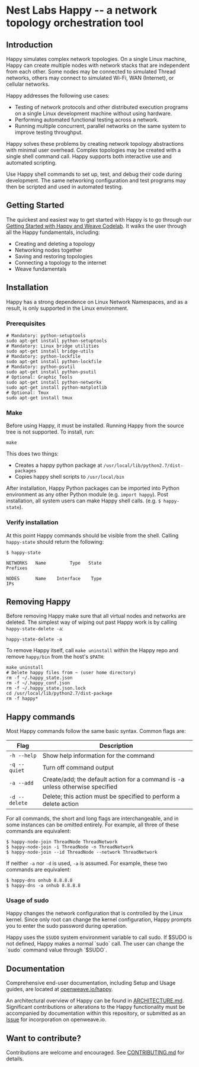 # Nest Labs Happy -- a network topology orchestration tool

## Introduction

Happy simulates complex network topologies. On a single Linux machine, Happy
can create multiple nodes with network stacks that are independent from each
other. Some nodes may be connected to simulated Thread networks, others may
connect to simulated Wi-Fi, WAN (Internet), or cellular networks.

Happy addresses the following use cases:

* Testing of network protocols and other distributed execution
  programs on a single Linux development machine without using hardware.
* Performing automated functional testing across a network.
* Running multiple concurrent, parallel networks on the same system to improve
  testing throughput.

Happy solves these problems by creating network topology abstractions with
minimal user overhead. Complex topologies may be created with a single shell
command call. Happy supports both interactive use and automated scripting.

Use Happy shell commands to set up, test, and debug their code during development.
The same networking configuration and test programs may then be scripted and used
in automated testing.

## Getting Started

The quickest and easiest way to get started with Happy is to go through our
[Getting Started with Happy and Weave
Codelab](https://codelabs.developers.google.com/codelabs/happy-weave-getting-started/#0).
It walks the user through all the Happy fundamentals, including:

* Creating and deleting a topology
* Networking nodes together
* Saving and restoring topologies
* Connecting a topology to the internet
* Weave fundamentals

## Installation

Happy has a strong dependence on Linux Network Namespaces, and as a
result, is only supported in the Linux environment.

### Prerequisites

    # Mandatory: python-setuptools
    sudo apt-get install python-setuptools
    # Mandatory: Linux bridge utilities
    sudo apt-get install bridge-utils
    # Mandatory: python-lockfile
    sudo apt-get install python-lockfile
    # Mandatory: python-psutil
    sudo apt-get install python-psutil
    # Optional: Graphic Tools
    sudo apt-get install python-networkx
    sudo apt-get install python-matplotlib
    # Optional: Tmux
    sudo apt-get install tmux

### Make

Before using Happy, it must be installed. Running Happy from the
source tree is not supported. To install, run:

    make

This does two things:

* Creates a happy python package at `/usr/local/lib/python2.7/dist-packages`
* Copies happy shell scripts to `/usr/local/bin`

After installation, Happy Python packages can be imported into Python
environment as any other Python module (e.g. `import happy`). Post installation,
all system users can make Happy shell calls. (e.g. `$ happy-state`).

### Verify installation

At this point Happy commands should be visible from the shell. Calling
`happy-state` should return the following:

    $ happy-state
    
    NETWORKS   Name         Type   State                                     Prefixes
    
    NODES      Name    Interface    Type                                          IPs

## Removing Happy

Before removing Happy make sure that all virtual nodes and networks are
deleted. The simplest way of wiping out past Happy work is by calling
`happy-state-delete -a`:

    happy-state-delete -a

To remove Happy itself, call `make uninstall` within the Happy repo and remove
`happy/bin` from the host's `$PATH`:

    make uninstall
    # Delete happy files from ~ (user home directory)
    rm -f ~/.happy_state.json
    rm -f ~/.happy_conf.json
    rm -f ~/.happy_state.json.lock
    cd /usr/local/lib/python2.7/dist-package
    rm -f happy*

## Happy commands

Most Happy commands follow the same basic syntax. Common flags are:

Flag | Description
----|----
`-h --help` | Show help information for the command
`-q --quiet` | Turn off command output
`-a --add` | Create/add; the default action for a command is -a unless otherwise specified
`-d --delete` | Delete; this action must be specified to perform a delete action

For all commands, the short and long flags are interchangeable, and in some instances can
be omitted entirely. For example, all three of these commands are equivalent:

    $ happy-node-join ThreadNode ThreadNetwork
    $ happy-node-join -i ThreadNode -n ThreadNetwork
    $ happy-node-join --id ThreadNode --network ThreadNetwork

If neither `-a` nor `-d` is used, `-a` is assumed. For example, these two commands are
equivalent:

    $ happy-dns onhub 8.8.8.8
    $ happy-dns -a onhub 8.8.8.8

### Usage of sudo

Happy changes the network configuration that is controlled by the Linux kernel.
Since only root can change the kernel configuration, Happy prompts you to enter
the sudo password during operation.

Happy uses the `$SUDO` system environment variable to call sudo. If $SUDO is
not defined, Happy makes a normal `sudo` call. The user can change the `sudo`
command value through `$SUDO`.

## Documentation

Comprehensive end-user documentation, including Setup and Usage guides, are
located at [openweave.io/happy](https://openweave.io/happy).

An architectural overview of Happy can be found in [ARCHITECTURE.md](./ARCHITECTURE.md).
Significant contributions or alterations to the Happy functionality must be accompanied
by documentation within this repository, or submitted as an
[Issue](https://github.com/openweave/happy/issues) for incorporation on openweave.io.

## Want to contribute?

Contributions are welcome and encouraged. See [CONTRIBUTING.md](./CONTRIBUTING.md)
for details.